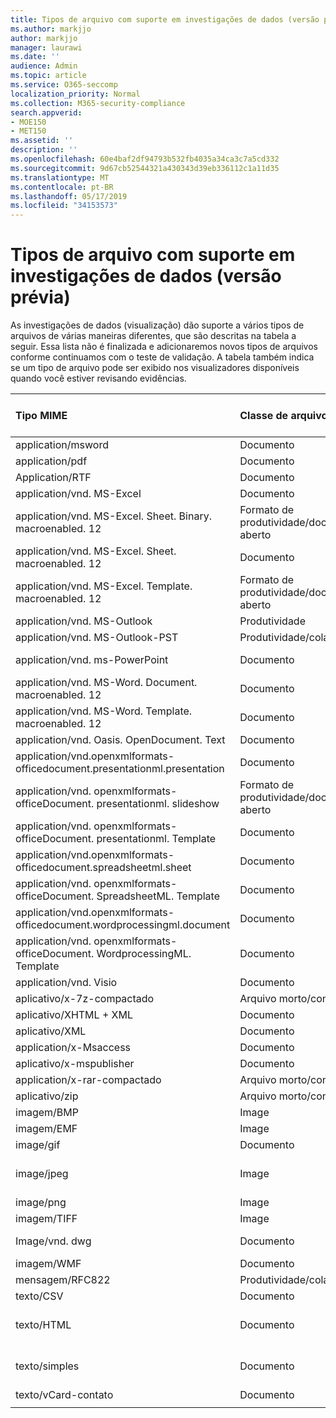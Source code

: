 ```yaml
---
title: Tipos de arquivo com suporte em investigações de dados (versão prévia)
ms.author: markjjo
author: markjjo
manager: laurawi
ms.date: ''
audience: Admin
ms.topic: article
ms.service: O365-seccomp
localization_priority: Normal
ms.collection: M365-security-compliance
search.appverid:
- MOE150
- MET150
ms.assetid: ''
description: ''
ms.openlocfilehash: 60e4baf2df94793b532fb4035a34ca3c7a5cd332
ms.sourcegitcommit: 9d67cb52544321a430343d39eb336112c1a11d35
ms.translationtype: MT
ms.contentlocale: pt-BR
ms.lasthandoff: 05/17/2019
ms.locfileid: "34153573"
---
```

# <a name="supported-file-types-in-data-investigations-preview"></a>Tipos de arquivo com suporte em investigações de dados (versão prévia)

As investigações de dados (visualização) dão suporte a vários tipos de arquivos de várias maneiras diferentes, que são descritas na tabela a seguir. Essa lista não é finalizada e adicionaremos novos tipos de arquivos conforme continuamos com o teste de validação. A tabela também indica se um tipo de arquivo pode ser exibido nos visualizadores disponíveis quando você estiver revisando evidências.

| Tipo MIME | Classe de arquivo | Visualizador nativo | Visualizador de texto | Visualizador de anotações | Extração de contêiner | Extensões |
| :- | :- | :- | :- | :- | :- | :- |
| application/msword | Documento | Sim | Sim | Sim | Não | . doc;. dat |
| application/pdf | Documento | Sim | Sim | Sim | Não | .pdf |
| Application/RTF | Documento | Sim | Sim | Sim | Não | . rtf;. Doc |
| application/vnd. MS-Excel | Documento | Sim | Sim | Sim | Não | . xls;. dat |
| application/vnd. MS-Excel. Sheet. Binary. macroenabled. 12 | Formato de produtividade/documento aberto | Sim | Sim | Não | Não | . xlsb |
| application/vnd. MS-Excel. Sheet. macroenabled. 12 | Documento | Sim | Sim | Sim | Não | . xlsm |
| application/vnd. MS-Excel. Template. macroenabled. 12 | Formato de produtividade/documento aberto | Não | Sim | Não | Não | . xltm |
| application/vnd. MS-Outlook | Produtividade | Não | Não | Não | Não | . msg |
| application/vnd. MS-Outlook-PST | Produtividade/colaboração | Não | Não | Não | Sim | . pst |
| application/vnd. ms-PowerPoint | Documento | Sim | Sim | Sim | Não | . ppt;. PPS;. Pot |
| application/vnd. MS-Word. Document. macroenabled. 12 | Documento | Sim | Sim | Sim | Não | .docm |
| application/vnd. MS-Word. Template. macroenabled. 12 | Documento | Sim | Sim | Sim | Não | . dotm |
| application/vnd. Oasis. OpenDocument. Text | Documento | Sim | Sim | Sim | Não | ODT  |
| application/vnd.openxmlformats-officedocument.presentationml.presentation | Documento | Sim | Sim | Sim | Não | . pptx |
| application/vnd. openxmlformats-officeDocument. presentationml. slideshow | Formato de produtividade/documento aberto | Sim | Sim | Sim | Não | . ppsx |
| application/vnd. openxmlformats-officeDocument. presentationml. Template | Documento | Sim | Sim | Sim | Não | . potx |
| application/vnd.openxmlformats-officedocument.spreadsheetml.sheet | Documento | Sim | Sim | Sim | Não | . xlsx |
| application/vnd. openxmlformats-officeDocument. SpreadsheetML. Template | Documento | Sim | Sim | Sim | Não | . xltx |
| application/vnd.openxmlformats-officedocument.wordprocessingml.document | Documento | Sim | Sim | Sim | Não | . docx |
| application/vnd. openxmlformats-officeDocument. WordprocessingML. Template | Documento | Sim | Sim | Sim | Não | . dotx |
| application/vnd. Visio | Documento | Sim | Sim | Sim | Não | . vsd |
| aplicativo/x-7z-compactado | Arquivo morto/contêiner | Não | Não | Não | Sim | .7z |
| aplicativo/XHTML + XML | Documento | Sim | Sim | Sim | Não | . XHTML |
| aplicativo/XML | Documento | Sim | Sim | Sim | Não | . xml |
| application/x-Msaccess | Documento | Sim | Sim | Sim | Não | . mdb |
| aplicativo/x-mspublisher | Documento | Sim | Sim | Sim | Não | . pub |
| application/x-rar-compactado | Arquivo morto/contêiner | Não | Não | Não | Sim | . rar |
| aplicativo/zip | Arquivo morto/contêiner | Não | Não | Não | Sim | . zip |
| imagem/BMP | Image | Sim | Sim | Sim | Não | .bmp |
| imagem/EMF | Image | Sim | Sim | Sim | Não | . EMF |
| image/gif | Documento | Sim | Sim | Sim | Não | .gif |
| image/jpeg | Image | Sim | Sim | Sim | Não | . jpg;. jpeg;. dat;. jpgt |
| image/png | Image | Sim | Sim | Sim | Não | .png |
| imagem/TIFF | Image | Sim | Sim | Sim | Não | . tif |
| Image/vnd. dwg | Documento | Sim | Sim | Sim | Não | . dwg;. DXF |
| imagem/WMF | Documento | Sim | Sim | Sim | Não | . wmf |
| mensagem/RFC822 | Produtividade/colaboração | Não | Não | Não | Não | . eml |
| texto/CSV | Documento | Sim | Sim | Sim | Não | . csv |
| texto/HTML | Documento | Sim | Sim | Sim | Não | . html;. shtml;. htm |
| texto/simples | Documento | Sim | Sim | Sim | Não | . txt;. css;. con;. pl;. csv;. dat |
| texto/vCard-contato | Documento | Sim | Sim | Sim | Não | . vcf |
||||||||
